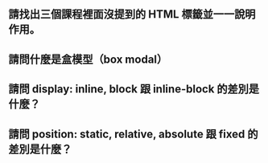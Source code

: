 ## 請找出三個課程裡面沒提到的 HTML 標籤並一一說明作用。


## 請問什麼是盒模型（box modal）


## 請問 display: inline, block 跟 inline-block 的差別是什麼？


## 請問 position: static, relative, absolute 跟 fixed 的差別是什麼？
